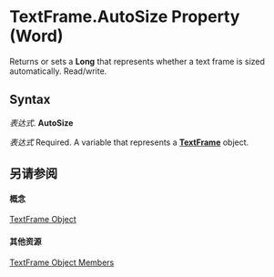 
# TextFrame.AutoSize Property (Word)

Returns or sets a  **Long** that represents whether a text frame is sized automatically. Read/write.


## Syntax

 _表达式_. **AutoSize**

 _表达式_ Required. A variable that represents a **[TextFrame](46f7e410-80d9-9fe9-2224-488b623f8592.md)** object.


## 另请参阅


#### 概念


[TextFrame Object](46f7e410-80d9-9fe9-2224-488b623f8592.md)
#### 其他资源


[TextFrame Object Members](http://msdn.microsoft.com/library/bb2efcc6-474f-3de5-6d20-940be7549112%28Office.15%29.aspx)